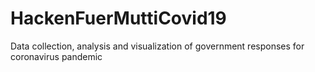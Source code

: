 # HackenFuerMuttiCovid19
Data collection, analysis and visualization of government responses for coronavirus pandemic
